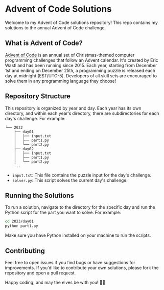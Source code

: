 # Advent of Code Solutions

Welcome to my Advent of Code solutions repository! This repo contains my solutions to the annual Advent of Code challenge.

## What is Advent of Code?

[Advent of Code](https://adventofcode.com/) is an annual set of Christmas-themed computer programming challenges that follow an Advent calendar. It's created by Eric Wastl and has been running since 2015. Each year, starting from December 1st and ending on December 25th, a programming puzzle is released each day at midnight (EST/UTC-5). Developers of all skill sets are encouraged to solve them in any programming language they choose!

## Repository Structure

This repository is organized by year and day. Each year has its own directory, and within each year's directory, there are subdirectories for each day's challenge. For example:

```
└── 2023
    ├── day01
    │   ├── input.txt
    │   ├── part1.py
    │   └── part2.py
    ├── day02
    │   ├── input.txt
    │   ├── part1.py
    │   └── part2.py
    ...
```

- `input.txt`: This file contains the puzzle input for the day's challenge.
- `solver.py`: This script solves the current day's challenge.

## Running the Solutions

To run a solution, navigate to the directory for the specific day and run the Python script for the part you want to solve. For example:

```bash
cd 2023/day01
python part1.py
```

Make sure you have Python installed on your machine to run the scripts.

## Contributing

Feel free to open issues if you find bugs or have suggestions for improvements. If you'd like to contribute your own solutions, please fork the repository and open a pull request.

Happy coding, and may the elves be with you! 🎄✨